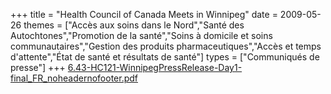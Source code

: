 +++
title = "Health Council of Canada Meets in Winnipeg"
date = 2009-05-26
themes = ["Accès aux soins dans le Nord","Santé des Autochtones","Promotion de la santé","Soins à domicile et soins communautaires","Gestion des produits pharmaceutiques","Accès et temps d'attente","État de santé et résultats de santé"]
types = ["Communiqués de presse"]
+++
[6.43-HC121-WinnipegPressRelease-Day1-final_FR_noheadernofooter.pdf](/files/6.43-HC121-WinnipegPressRelease-Day1-final_FR_noheadernofooter.pdf)

